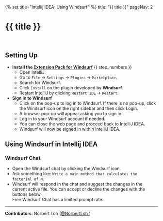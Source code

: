 {% set title="Intellij IDEA: Using Windsurf" %}
<frontmatter>
  title: "{{ title }}"
  pageNav: 2
</frontmatter>

<include src="../common/common-fragments.md#wip-warning" />

# {{ title }}

<include src="windsurfContent.md#title-id" var-ide="IntelliJ IDEA"/>
<br/>

<include src="windsurfContent.md#prereq" />

## Setting Up

* **Install the [Extension Pack for Windsurf](https://plugins.jetbrains.com/plugin/20540-windsurf-plugin-formerly-codeium-for-python-js-java-go--)** {{ step_numbers }}
  * Open IntelliJ.
  * Go to `File` → `Settings` → `Plugins` → `Marketplace`.
  * Search for Windsurf.
  * Click `Install` on the plugin developed by **Windsurf**.<br>
    <pic src="images/intellijWindsurf/windsurfPlugin.png" width="400" />
  * Restart IntelliJ by clicking `Restart IDE` → `Restart`.
* **Sign in to Windsurf**
  * Click on the pop-up to log in to Windsurf. If there is no pop-up, click the Windsurf icon on the right sidebar and then click Login.<br>
    <pic src="images/intellijWindsurf/windsurfIcon.png" width="400" />
  * A browser pop-up will appear asking you to sign in.
  * Log in to your Windsurf account if needed.
  * You can close the web page and proceed back to IntelliJ IDEA.
  * Windsurf will now be signed in within IntelliJ IDEA.

## Using Windsurf in Intellij IDEA

<include src="windsurfContent.md#basic-code-completion-id" var-imgurl="images/intellijWindsurf/windsurfCodeCompletion.png" />

### Windsurf Chat

* Open the Windsurf chat by clicking the Windsurf icon.<br>
  <pic src="images/intellijWindsurf/windsurfChat.png" width="400" />
* Ask something like: `Write a main method that calculates the factorial of N`.
* Windsurf will respond in the chat and suggest the changes in the current active file. You can accept or decline the changes with the buttons below.<br>
    <pic src="images/intellijWindsurf/windsurfChatSuggestion.png" width="800" />
  <box type="warning" seamless>
    Free Windsurf Chat has a limited prompt rate.
    </box>

<include src="windsurfContent.md#windsurf-inline-chat-id" var-imgurl="images/intellijWindsurf/windsurfInline.png" />

<include src="windsurfContent.md#windsurf-default-commands-id" var-commandsimgurl="images/intellijWindsurf/windsurfCommands.png"
         var-refactorimgurl="images/intellijWindsurf/windsurfRefactor.png"></include>

----------

**Contributors**: Norbert Loh ([@NorbertLoh ](https://github.com/NorbertLoh ))

